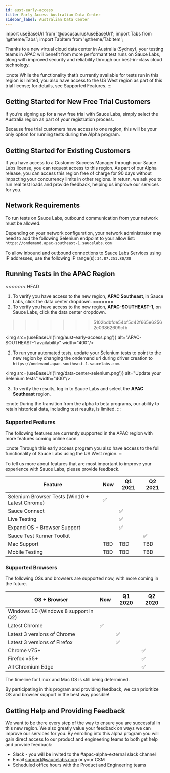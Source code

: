 ```yaml
---
id: aust-early-access
title: Early Access Australian Data Center
sidebar_label: Australian Data Center
---
```

import useBaseUrl from '@docusaurus/useBaseUrl';
import Tabs from '@theme/Tabs';
import TabItem from '@theme/TabItem';

Thanks to a new virtual cloud data center in Australia (Sydney), your testing teams in APAC will benefit from more performant test runs on Sauce Labs, along with improved security and reliability through our best-in-class cloud technology.

:::note
While the functionality that’s currently available for tests run in this region is limited, you also have access to the US West region as part of this trial license; for details, see Supported Features.
:::

## Getting Started for New Free Trial Customers
If you’re signing up for a new free trial with Sauce Labs, simply select the Australia region as part of your registration process.

Because free trial customers have access to one region, this will be your only option for running tests during the Alpha program.

## Getting Started for Existing Customers
If you have access to a Customer Success Manager through your Sauce Labs license, you can request access to this region. As part of our Alpha release, you can access this region free of charge for 90 days without impacting your concurrency limits in other regions. In return, we ask you to run real test loads and provide feedback, helping us improve our services for you.

## Network Requirements
To run tests on Sauce Labs, outbound communication from your network must be allowed.

Depending on your network configuration, your network administrator may need to add the following Selenium endpoint to your allow list: `https://ondemand.apac-southeast-1.saucelabs.com`

To allow inbound and outbound connections to Sauce Labs Services using IP addresses, use the following IP range(s): `34.87.251.80/28`

## Running Tests in the APAC Region
<<<<<<< HEAD
1. To verify you have access to the new region, **APAC Southeast**, in Sauce Labs, click the data center dropdown.
=======
1. To verify you have access to the new region, **APAC-SOUTHEAST-1**, on Sauce Labs, click the data center dropdown.
>>>>>>> 5102bdbfde54bf5d42f665e62562e03862609cfb

<img src={useBaseUrl('img/aust-early-access.png')} alt="APAC-SOUTHEAST-1 availability" width="400"/>

2. To run your automated tests, update your Selenium tests to point to the new region by changing the ondemand url during driver creation to `https://ondemand.apac-southeast-1.saucelabs.com`.

<img src={useBaseUrl('img/data-center-selenium.png')} alt="Update your Selenium tests" width="400"/>

3. To verify the results, log in to Sauce Labs and select the **APAC Southeast** region.

:::note
During the transition from the alpha to beta programs, our ability to retain historical data, including test results, is limited.
:::

### Supported Features
The following features are currently supported in the APAC region with more features coming online soon.

:::note
Through this early access program you also have access to the full functionality of Sauce Labs using the US West region.
:::

To tell us more about features that are most important to improve your experience with Sauce Labs, please provide feedback.

| Feature | Now | Q1 2021 | Q2 2021 |
|---|---|---|---|
| Selenium Browser Tests (Win10 +  Latest Chrome) | ✅ |  |  |
| Sauce Connect |  | ✅ |  |
| Live Testing |  | ✅ |  |
| Expand OS + Browser Support |  | ✅ |  |
| Sauce Test Runner Toolkit |  |  | ✅ |
| Mac Support | TBD | TBD | TBD |
| Mobile Testing | TBD | TBD | TBD |


### Supported Browsers
The following OSs and browsers are supported now, with more coming in the future.

| OS + Browser | Now | Q1 2020 | Q2 2020 |
|---|---|---|---|
| Windows 10 (Windows 8 support in Q2) |  |  |  |
| Latest Chrome | ✅ |  |  |
| Latest 3 versions of Chrome |  | ✅ |  |
| Latest 3 versions of Firefox |  | ✅ |  |
| Chrome v75+ |  |  | ✅ |
| Firefox v55+ |  |  | ✅ |
| All Chromium Edge |  |  | ✅ |

The timeline for Linux and Mac OS is still being determined.

By participating in this program and providing feedback, we can prioritize OS and browser support in the best way possible!

## Getting Help and Providing Feedback
We want to be there every step of the way to ensure you are successful in this new region. We also greatly value your feedback on ways we can improve our services for you. By enrolling into this alpha program you will gain direct access to our product and engineering teams to both get help and provide feedback:

* Slack - you will be invited to the #apac-alpha-external slack channel
* Email [support@saucelabs.com](mailto:support@saucelabs.com) or your CSM
* Scheduled office hours with the Product and Engineering teams
